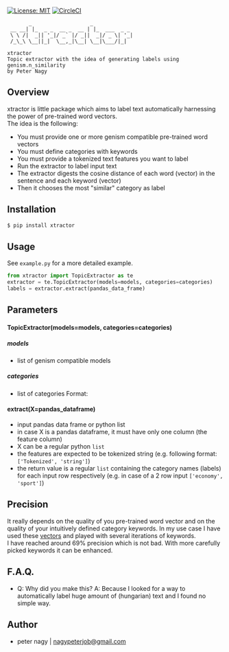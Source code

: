 [![License: MIT](https://img.shields.io/badge/License-MIT-yellow.svg)](https://opensource.org/licenses/MIT)
[![CircleCI](https://circleci.com/gh/nagypeterjob/xtractor/tree/master.svg?style=svg)](https://circleci.com/gh/nagypeterjob/xtractor/tree/master)

```
       _                   _             
 __ __| |_  _ _  __ _  __ | |_  ___  _ _ 
 \ \ /|  _|| '_|/ _` |/ _||  _|/ _ \| '_|
 /_\_\ \__||_|  \__,_|\__| \__|\___/|_|  
                                         
xtractor
Topic extractor with the idea of generating labels using genism.n_similarity
by Peter Nagy
```
## Overview

xtractor is little package which aims to label text automatically harnessing the power of pre-trained word vectors. </br>
The idea is the following: 
- You must provide one or more genism compatible pre-trained word vectors
- You must define categories with keywords
- You must provide a tokenized text features you want to label
- Run the extractor to label input text
- The extractor digests the cosine distance of each word (vector) in the sentence and each keyword (vector)
- Then it chooses the most "similar" category as label

## Installation

```bash
$ pip install xtractor
```

## Usage

See `example.py` for a more detailed example.

```python
from xtractor import TopicExtractor as te
extractor = te.TopicExtractor(models=models, categories=categories)
labels = extractor.extract(pandas_data_frame)
```

## Parameters

#### TopicExtractor(models=models, categories=categories)

##### models 
- list of genism compatible models

##### categories
- list of categories
Format:

#### extract(X=pandas_dataframe)
- input pandas data frame or python list
- in case X is a pandas dataframe, it must have only one column (the feature column) 
- X can be a regular python `list`
- the features are expected to be tokenized string (e.g. following format: `['Tokenized', 'string']`)
- the return value is a regular `list` containing the category names (labels) for each input row respectively (e.g. in case of a 2 row input `['economy', 'sport']`)

## Precision
It really depends on the quality of you pre-trained word vector and on the quality of your intuitively defined category keywords.
In my use case I have used these [vectors](https://github.com/facebookresearch/fastText/blob/master/pretrained-vectors.md) and played with several iterations of keywords. <br/>
I have reached around 69% precision which is not bad. With more carefully picked keywords it can be enhanced.

## F.A.Q.

* Q: Why did you make this?
  A: Because I looked for a way to automatically label huge amount of (hungarian) text and I found no simple way.
  
 ## Author

* peter nagy | nagypeterjob@gmail.com


